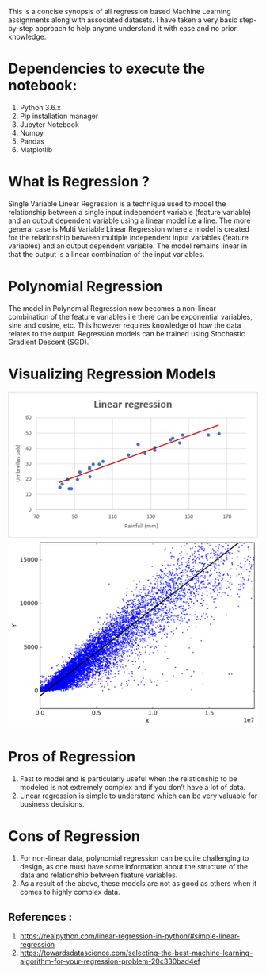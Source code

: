 This is a concise synopsis of all regression based Machine Learning assignments along with associated datasets. I have taken a very basic step-by-step approach to help anyone understand it with ease and no prior knowledge. 

# Dependencies to execute the notebook:
1) Python 3.6.x
2) Pip installation manager
3) Jupyter Notebook
4) Numpy
5) Pandas
6) Matplotlib

# What is Regression ?

Single Variable Linear Regression is a technique used to model the relationship between a single input independent variable (feature variable) and an output dependent variable using a linear model i.e a line. The more general case is Multi Variable Linear Regression where a model is created for the relationship between multiple independent input variables (feature variables) and an output dependent variable. The model remains linear in that the output is a linear combination of the input variables.

# Polynomial Regression

The model in Polynomial Regression now becomes a non-linear combination of the feature variables i.e there can be exponential variables, sine and cosine, etc. This however requires knowledge of how the data relates to the output. Regression models can be trained using Stochastic Gradient Descent (SGD).

# Visualizing Regression Models
![alt test](images/lr1.png)
![alt text](images/lr2.png)


# Pros of Regression 

1) Fast to model and is particularly useful when the relationship to be modeled is not extremely complex and if you don’t have a lot of data.
2) Linear regression is simple to understand which can be very valuable for business decisions.

# Cons of Regression 

1) For non-linear data, polynomial regression can be quite challenging to design, as one must have some information about the structure of the data and relationship between feature variables.
2) As a result of the above, these models are not as good as others when it comes to highly complex data.


## References :
1) https://realpython.com/linear-regression-in-python/#simple-linear-regression
2) https://towardsdatascience.com/selecting-the-best-machine-learning-algorithm-for-your-regression-problem-20c330bad4ef
